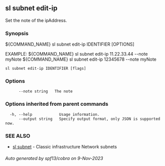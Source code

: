 ## sl subnet edit-ip

Set the note of the ipAddress.

### Synopsis

${COMMAND_NAME} sl subnet edit-ip IDENTIFIER [OPTIONS]

EXAMPLE:
   ${COMMAND_NAME} sl subnet edit-ip 11.22.33.44 --note myNote
   ${COMMAND_NAME} sl subnet edit-ip 12345678 --note myNote

```
sl subnet edit-ip IDENTIFIER [flags]
```

### Options

```
      --note string   The note
```

### Options inherited from parent commands

```
  -h, --help            Usage information.
      --output string   Specify output format, only JSON is supported now.
```

### SEE ALSO

* [sl subnet](sl_subnet.md)	 - Classic infrastructure Network subnets

###### Auto generated by spf13/cobra on 9-Nov-2023
